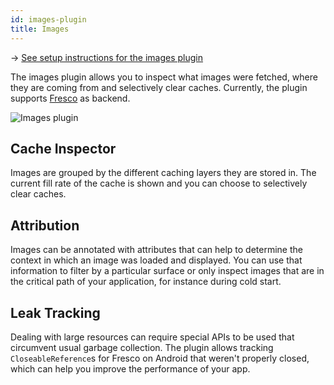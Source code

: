 ```yaml
---
id: images-plugin
title: Images
---
```


→ [See setup instructions for the images plugin](setup/images-plugin.md)

The images plugin allows you to inspect what images were fetched, where they are
coming from and selectively clear caches. Currently, the plugin supports
[Fresco](https://github.com/facebook/fresco/) as backend.

![Images plugin](assets/images-plugin.png)

## Cache Inspector

Images are grouped by the different caching layers they are stored in. The current
fill rate of the cache is shown and you can choose to selectively clear caches.


## Attribution

Images can be annotated with attributes that can help to determine the context in
which an image was loaded and displayed. You can use that information to filter
by a particular surface or only inspect images that are in the critical path
of your application, for instance during cold start.

## Leak Tracking

Dealing with large resources can require special APIs to be used that circumvent
usual garbage collection. The plugin allows tracking `CloseableReference`s for
Fresco on Android that weren't properly closed, which can help you improve
the performance of your app.